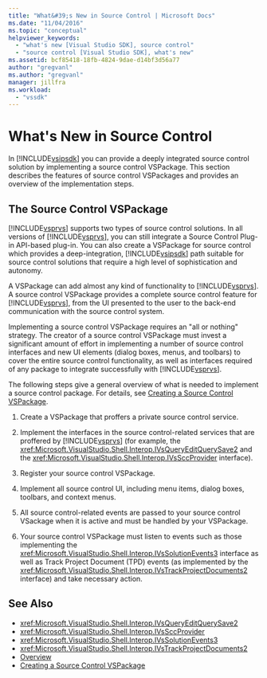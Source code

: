 ```yaml
---
title: "What&#39;s New in Source Control | Microsoft Docs"
ms.date: "11/04/2016"
ms.topic: "conceptual"
helpviewer_keywords:
  - "what's new [Visual Studio SDK], source control"
  - "source control [Visual Studio SDK], what's new"
ms.assetid: bcf85418-18fb-4824-9dae-d14bf3d56a77
author: "gregvanl"
ms.author: "gregvanl"
manager: jillfra
ms.workload:
  - "vssdk"
---
```

# What&#39;s New in Source Control
In [!INCLUDE[vsipsdk](../../extensibility/includes/vsipsdk_md.md)] you can provide a deeply integrated source control solution by implementing a source control VSPackage. This section describes the features of source control VSPackages and provides an overview of the implementation steps.

## The Source Control VSPackage
 [!INCLUDE[vsprvs](../../code-quality/includes/vsprvs_md.md)] supports two types of source control solutions. In all versions of [!INCLUDE[vsprvs](../../code-quality/includes/vsprvs_md.md)], you can still integrate a Source Control Plug-in API-based plug-in. You can also create a VSPackage for source control which provides a deep-integration, [!INCLUDE[vsipsdk](../../extensibility/includes/vsipsdk_md.md)] path suitable for source control solutions that require a high level of sophistication and autonomy.

 A VSPackage can add almost any kind of functionality to [!INCLUDE[vsprvs](../../code-quality/includes/vsprvs_md.md)]. A source control VSPackage provides a complete source control feature for [!INCLUDE[vsprvs](../../code-quality/includes/vsprvs_md.md)], from the UI presented to the user to the back-end communication with the source control system.

 Implementing a source control VSPackage requires an "all or nothing" strategy. The creator of a source control VSPackage must invest a significant amount of effort in implementing a number of source control interfaces and new UI elements (dialog boxes, menus, and toolbars) to cover the entire source control functionality, as well as interfaces required of any package to integrate successfully with [!INCLUDE[vsprvs](../../code-quality/includes/vsprvs_md.md)].

 The following steps give a general overview of what is needed to implement a source control package. For details, see [Creating a Source Control VSPackage](../../extensibility/internals/creating-a-source-control-vspackage.md).

1. Create a VSPackage that proffers a private source control service.

2. Implement the interfaces in the source control-related services that are proffered by [!INCLUDE[vsprvs](../../code-quality/includes/vsprvs_md.md)] (for example, the <xref:Microsoft.VisualStudio.Shell.Interop.IVsQueryEditQuerySave2> and the <xref:Microsoft.VisualStudio.Shell.Interop.IVsSccProvider> interface).

3. Register your source control VSPackage.

4. Implement all source control UI, including menu items, dialog boxes, toolbars, and context menus.

5. All source control-related events are passed to your source control VSackage when it is active and must be handled by your VSPackage.

6. Your source control VSPackage must listen to events such as those implementing the <xref:Microsoft.VisualStudio.Shell.Interop.IVsSolutionEvents3> interface as well as Track Project Document (TPD) events (as implemented by the <xref:Microsoft.VisualStudio.Shell.Interop.IVsTrackProjectDocuments2> interface) and take necessary action.

## See Also
- <xref:Microsoft.VisualStudio.Shell.Interop.IVsQueryEditQuerySave2>
- <xref:Microsoft.VisualStudio.Shell.Interop.IVsSccProvider>
- <xref:Microsoft.VisualStudio.Shell.Interop.IVsSolutionEvents3>
- <xref:Microsoft.VisualStudio.Shell.Interop.IVsTrackProjectDocuments2>
- [Overview](../../extensibility/internals/source-control-integration-overview.md)
- [Creating a Source Control VSPackage](../../extensibility/internals/creating-a-source-control-vspackage.md)